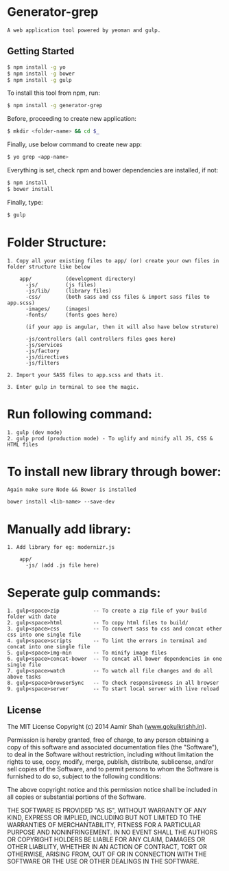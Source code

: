 # Generator-grep

    A web application tool powered by yeoman and gulp.

## Getting Started

```bash
$ npm install -g yo
$ npm install -g bower
$ npm install -g gulp
```

To install this tool from npm, run:

```bash
$ npm install -g generator-grep
```

Before, proceeding to create new application:

```bash
$ mkdir <folder-name> && cd $_
```

Finally, use below command to create new app:

```bash
$ yo grep <app-name>
```

Everything is set, check npm and bower dependencies are installed, if not:

```bash
$ npm install
$ bower install
```
Finally, type:

```bash
$ gulp
```

Folder Structure:
=====================

    1. Copy all your existing files to app/ (or) create your own files in folder structure like below

        app/           (development directory)
          -js/         (js files)
          -js/lib/     (library files)
          -css/        (both sass and css files & import sass files to app.scss)
          -images/     (images)
          -fonts/      (fonts goes here)

          (if your app is angular, then it will also have below struture)

          -js/controllers (all controllers files goes here)
          -js/services
          -js/factory
          -js/directives
          -js/filters

    2. Import your SASS files to app.scss and thats it.

    3. Enter gulp in terminal to see the magic.

Run following command:
========================

    1. gulp (dev mode)
    2. gulp prod (production mode) - To uglify and minify all JS, CSS & HTML files

To install new library through bower:
======================================

    Again make sure Node && Bower is installed

    bower install <lib-name> --save-dev

Manually add library:
=====================

    1. Add library for eg: modernizr.js

        app/
          -js/ (add .js file here)

Seperate gulp commands:
=========================

    1. gulp<space>zip           -- To create a zip file of your build folder with date
    2. gulp<space>html          -- To copy html files to build/
    3. gulp<space>css           -- To convert sass to css and concat other css into one single file
    4. gulp<space>scripts       -- To lint the errors in terminal and concat into one single file
    5. gulp<space>img-min       -- To minify image files
    6. gulp<space>concat-bower  -- To concat all bower dependencies in one single file
    7. gulp<space>watch         -- To watch all file changes and do all above tasks
    8. gulp<space>browserSync   -- To check responsiveness in all browser
    9. gulp<space>server        -- To start local server with live reload

## License

The MIT License
Copyright (c) 2014 Aamir Shah (www.gokulkrishh.in).

Permission is hereby granted, free of charge, to any person obtaining a copy
of this software and associated documentation files (the "Software"), to deal
in the Software without restriction, including without limitation the rights
to use, copy, modify, merge, publish, distribute, sublicense, and/or sell
copies of the Software, and to permit persons to whom the Software is
furnished to do so, subject to the following conditions:

The above copyright notice and this permission notice shall be included in
all copies or substantial portions of the Software.

THE SOFTWARE IS PROVIDED "AS IS", WITHOUT WARRANTY OF ANY KIND, EXPRESS OR
IMPLIED, INCLUDING BUT NOT LIMITED TO THE WARRANTIES OF MERCHANTABILITY,
FITNESS FOR A PARTICULAR PURPOSE AND NONINFRINGEMENT. IN NO EVENT SHALL THE
AUTHORS OR COPYRIGHT HOLDERS BE LIABLE FOR ANY CLAIM, DAMAGES OR OTHER
LIABILITY, WHETHER IN AN ACTION OF CONTRACT, TORT OR OTHERWISE, ARISING FROM,
OUT OF OR IN CONNECTION WITH THE SOFTWARE OR THE USE OR OTHER DEALINGS IN
THE SOFTWARE.


  [1]: www.gokulkrishh.in
